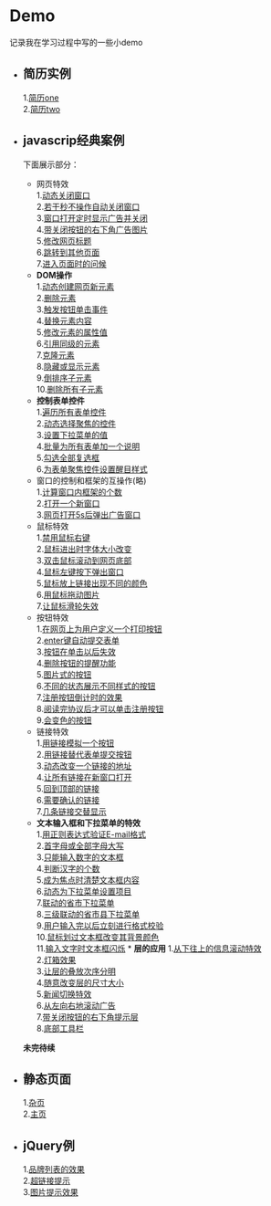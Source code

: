 # Demo
记录我在学习过程中写的一些小demo
* 简历实例  
  ---  
  1.[简历one](https://blueeeeee.github.io/Demo/简历/resume.html)  
  2.[简历two](https://blueeeeee.github.io/Demo/简历/resume2.html)
* javascrip经典案例  
  ---  
  下面展示部分： 
  * 网页特效  
  1.[动态关闭窗口](https://blueeeeee.github.io/Demo/javascript经典300例/1网页特效/3.动态关闭窗口.html)  
  2.[若干秒不操作自动关闭窗口](https://blueeeeee.github.io/Demo/javascript经典300例/1网页特效/5.若干秒后不操作自动关闭页面!!!.html)  
  3.[窗口打开定时显示广告并关闭](https://blueeeeee.github.io/Demo/javascript经典300例/1网页特效/14.窗口打开时定时显示大广告图片及其自动关闭.html)  
  4.[带关闭按钮的右下角广告图片](https://blueeeeee.github.io/Demo/javascript经典300例/1网页特效/15.带关闭按钮的右下角图片广告!!!!.html)  
  5.[修改网页标题](https://blueeeeee.github.io/Demo/javascript经典300例/1网页特效/6.修改网页标题.html)  
  6.[跳转到其他页面](https://blueeeeee.github.io/Demo/javascript经典300例/1网页特效/8.跳转到其他页面.html)  
  7.[进入页面时的问候](https://blueeeeee.github.io/Demo/javascript经典300例/1网页特效/9.进入页面时的问候.html)  
  * __DOM操作__  
  1.[动态创建网页新元素](https://blueeeeee.github.io/Demo/javascript经典300例/2DOM操作/21.动态创建网页新元素.html)  
  2.[删除元素](https://blueeeeee.github.io/Demo/javascript经典300例/2DOM操作/22.删除元素.html)  
  3.[触发按钮单击事件](https://blueeeeee.github.io/Demo/javascript经典300例/2DOM操作/23.主动触发按钮的单击事件!!.html)  
  4.[替换元素内容](https://blueeeeee.github.io/Demo/javascript经典300例/2DOM操作/24.替换元素内容.html)  
  5.[修改元素的属性值](https://blueeeeee.github.io/Demo/javascript经典300例/2DOM操作/25.修改元素的属性值.html)  
  6.[引用同级的元素](https://blueeeeee.github.io/Demo/javascript经典300例/2DOM操作/26.引用同级元素.html)  
  7.[克隆元素](https://blueeeeee.github.io/Demo/javascript经典300例/2DOM操作/27.克隆元素.html)  
  8.[隐藏或显示元素](https://blueeeeee.github.io/Demo/javascript经典300例/2DOM操作/28.隐藏或显示元素.html)  
  9.[倒排序子元素](https://blueeeeee.github.io/Demo/javascript经典300例/2DOM操作/29.倒排序子元素!!!.html)  
  10.[删除所有子元素](https://blueeeeee.github.io/Demo/javascript经典300例/2DOM操作/30.删除所有的子元素.html)  
  * __控制表单控件__  
  1.[遍历所有表单控件](https://blueeeeee.github.io/Demo/javascript经典300例/3控制表单控件/31.遍历所有的表单控件!!!.html)  
  2.[动态选择聚焦的控件](https://blueeeeee.github.io/Demo/javascript经典300例/3控制表单控件/37.动态选择聚焦的控件.html)  
  3.[设置下拉菜单的值](https://blueeeeee.github.io/Demo/javascript经典300例/3控制表单控件/41.设置下拉菜单的值.html)  
  4.[批量为所有表单加一个说明](https://blueeeeee.github.io/Demo/javascript经典300例/3控制表单控件/40.批量为所有的表单控件加一个说明...html)  
  5.[勾选全部复选框](https://blueeeeee.github.io/Demo/javascript经典300例/3控制表单控件/43.勾选全部复选框.html)  
  6.[为表单聚焦控件设置醒目样式](https://blueeeeee.github.io/Demo/javascript经典300例/3控制表单控件/44.为表单的聚焦控件设置醒目的样式.html)  
  * 窗口的控制和框架的互操作(略)  
  1.[计算窗口内框架的个数](https://blueeeeee.github.io/Demo/javascript经典300例/4窗口的控制和框架的互操作/45.计算窗口内框架的数量.html)  
  2.[打开一个新窗口](https://blueeeeee.github.io/Demo/javascript经典300例/4窗口的控制和框架的互操作/51.打开一个新窗口.html)  
  3.[网页打开5s后弹出广告窗口](https://blueeeeee.github.io/Demo/javascript经典300例/4窗口的控制和框架的互操作/57.网页打开5秒后弹出广告窗口.html)  
  * 鼠标特效  
  1.[禁用鼠标右键](https://blueeeeee.github.io/Demo/javascript经典300例/5鼠标特效/58.禁用鼠标右键.html)  
  2.[鼠标进出时字体大小改变](https://blueeeeee.github.io/Demo/javascript经典300例/5鼠标特效/60.鼠标进出时字体大小变化.html)  
  3.[双击鼠标滚动到网页底部](https://blueeeeee.github.io/Demo/Demo/javascript经典300例/5鼠标特效/61.双击鼠标滚动到网页底部.html)  
  4.[鼠标左键按下弹出窗口](https://blueeeeee.github.io/Demo/javascript经典300例/5鼠标特效/62.鼠标左键按下弹出窗口.html)  
  5.[鼠标放上链接出现不同的颜色](https://blueeeeee.github.io/Demo/javascript经典300例/5鼠标特效/63.鼠标放上链接出现不同的颜色.html)  
  6.[用鼠标拖动图片](https://blueeeeee.github.io/Demo/javascript经典300例/5鼠标特效/64.用鼠标拖动图片!!!.......html)  
  7.[让鼠标滑轮失效](https://blueeeeee.github.io/Demo/javascript经典300例/5鼠标特效/65.让鼠标滑轮失效.html)  
  * 按钮特效  
  1.[在网页上为用户定义一个打印按钮](https://blueeeeee.github.io/Demo/javascript经典300例/6按钮特效/69.在网页上为用户定义一个打印按钮.html)  
  2.[enter键自动提交表单](https://blueeeeee.github.io/Demo/javascript经典300例/6按钮特效/70.Enter键自动提交表单.html)  
  3.[按钮在单击以后失效](https://blueeeeee.github.io/Demo/javascript经典300例/6按钮特效/71.按钮在单击以后失效.html)  
  4.[删除按钮的提醒功能](https://blueeeeee.github.io/Demo/javascript经典300例/6按钮特效/72.删除按钮的提醒功能.html)  
  5.[图片式的按钮](https://blueeeeee.github.io/Demo/javascript经典300例/6按钮特效/73.图片式的按钮.html)  
  6.[不同的状态展示不同样式的按钮](https://blueeeeee.github.io/Demo/javascript经典300例/6按钮特效/75.不同的状态展示不同样式的按钮!!!!!.html)  
  7.[注册按钮倒计时的效果](https://blueeeeee.github.io/Demo/javascript经典300例/6按钮特效/76.注册按钮倒计时的效果.html)  
  8.[阅读完协议后才可以单击注册按钮](https://blueeeeee.github.io/Demo/javascript经典300例/6按钮特效/77.阅读完协议后才可以单击注册按钮!!!!!.html)  
  9.[会变色的按钮](https://blueeeeee.github.io/Demo/javascript经典300例/6按钮特效/78.会变色的按钮.html)  
  * 链接特效  
  1.[用链接模拟一个按钮](https://blueeeeee.github.io/Demo/javascript经典300例/7链接特效/82.用链接模拟一个按钮.html)  
  2.[用链接替代表单提交按钮](https://blueeeeee.github.io/Demo/javascript经典300例/7链接特效/83.用链接替代表单提交按钮.html)  
  3.[动态改变一个链接的地址](https://blueeeeee.github.io/Demo/javascript经典300例/7链接特效/84.动态改变一个链接的地址.html)  
  4.[让所有链接在新窗口打开](https://blueeeeee.github.io/Demo/javascript经典300例/7链接特效/85.让所有链接在新窗口打开.html)  
  5.[回到顶部的链接](https://blueeeeee.github.io/Demo/javascript经典300例/7链接特效/88.回到顶部的链接.html)  
  6.[需要确认的链接](https://blueeeeee.github.io/Demo/javascript经典300例/7链接特效/89.需要确认的链接.html)  
  7.[几条链接交替显示](https://blueeeeee.github.io/Demo/javascript经典300例/7链接特效/90.几条链接交替显示.html)  
  * __文本输入框和下拉菜单的特效__  
  1.[用正则表达式验证E-mail格式](https://blueeeeee.github.io/Demo/javascript经典300例/8文本输入框和下拉菜单的特效!/92.用正则表达式验证E-mail格式.html)  
  2.[首字母或全部字母大写](https://blueeeeee.github.io/Demo/javascript经典300例/8文本输入框和下拉菜单的特效!/93.首字母或全部字母大写.html)  
  3.[只能输入数字的文本框](https://blueeeeee.github.io/Demo/javascript经典300例/8文本输入框和下拉菜单的特效!/94.只能输入数字的文本框.html)  
  4.[判断汉字的个数](https://blueeeeee.github.io/Demo/javascript经典300例/8文本输入框和下拉菜单的特效!/95.判断汉字的个数.html)  
  5.[成为焦点时清楚文本框内容](https://blueeeeee.github.io/Demo/javascript经典300例/8文本输入框和下拉菜单的特效!/96.成为焦点时清除文本框内容.html)  
  6.[动态为下拉菜单设置项目](https://blueeeeee.github.io/Demo/javascript经典300例/8文本输入框和下拉菜单的特效!/97.动态为下拉菜单设置项目.html)  
  7.[联动的省市下拉菜单](https://blueeeeee.github.io/Demo/javascript经典300例/8文本输入框和下拉菜单的特效!/98.联动的省市下拉菜单.html)  
  8.[三级联动的省市县下拉菜单](https://blueeeeee.github.io/Demo/javascript经典300例/8文本输入框和下拉菜单的特效!/99.三级联动的省市县下拉菜单.html)  
  9.[用户输入完以后立刻进行格式校验](https://blueeeeee.github.io/Demo/javascript经典300例/8文本输入框和下拉菜单的特效!/100.用户输入完以后立刻进行格式校验.html)  
  10.[鼠标划过文本框改变其背景颜色](https://blueeeeee.github.io/Demo/javascript经典300例/8文本输入框和下拉菜单的特效!/101.鼠标划过文本框改变其背景颜色.html)  
  11.[输入文字时文本框闪烁](https://blueeeeee.github.io/Demo/javascript经典300例/8文本输入框和下拉菜单的特效!/102.输入文字时文本边框闪烁.html)  * __层的应用__
  1.[从下往上的信息滚动特效](https://blueeeeee.github.io/Demo/javascript经典300例/9层的应用!!/103.从下往上的信息滚动特效!!.html)  
  2.[灯箱效果](https://blueeeeee.github.io/Demo/javascript经典300例/9层的应用!!/104.灯箱效果.html)  
  3.[让层的叠放次序分明](https://blueeeeee.github.io/Demo/javascript经典300例/9层的应用!!/105.让层的叠放次序分明.html)  
  4.[随意改变层的尺寸大小](https://blueeeeee.github.io/Demo/javascript经典300例/9层的应用!!/106.随意改变层尺寸大小.html)  
  5.[新闻切换特效](https://blueeeeee.github.io/Demo/javascript经典300例/9层的应用!!/107.新闻切换特效!!!...html)  
  6.[从左向右地滚动广告](https://blueeeeee.github.io/Demo/javascript经典300例/9层的应用!!/109.由左向右地滚动广告!!.html)  
  7.[带关闭按钮的右下角提示层](https://blueeeeee.github.io/Demo/javascript经典300例/9层的应用!!/110.带关闭按钮的右下角的提示层.html)  
  8.[底部工具栏](https://blueeeeee.github.io/Demo/javascript经典300例/9层的应用!!/111.底部工具栏.html)  
  
  __未完待续__
* 静态页面  
  ---
  1.[杂页](https://blueeeeee.github.io/Demo/静态页面/1杂页/one-index.html)  
  2.[主页](https://blueeeeee.github.io/Demo/静态页面/2主页/index.html)   

* jQuery例
  ---  
  1.[品牌列表的效果](https://blueeeeee.github.io/Demo/jQuery例/1品牌列表的效果.html)  
  2.[超链接提示](https://blueeeeee.github.io/Demo/jQuery例/2超链接提示.html)  
  3.[图片提示效果](https://blueeeeee.github.io/Demo/jQuery例/3图片提示效果.html)  
  
